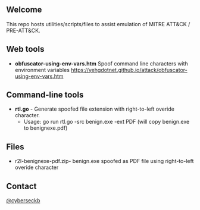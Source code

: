 ## Welcome

This repo hosts utilities/scripts/files to assist emulation of MITRE ATT&CK / PRE-ATT&CK.


## Web tools

* **obfuscator-using-env-vars.htm** Spoof command line characters with environment variables https://yehgdotnet.github.io/attack/obfuscator-using-env-vars.htm

## Command-line tools

* **rtl.go**  - Generate spoofed file extension with right-to-left overide character.
  * Usage: go run rtl.go -src benign.exe -ext PDF (will copy benign.exe to benignexe.pdf)

## Files

* r2l-benignexe-pdf.zip-  benign.exe spoofed as PDF file using right-to-left overide character

## Contact

[@cyberseckb](https://twitter.com/CyberSecKB)
